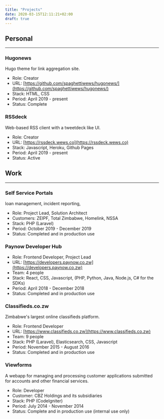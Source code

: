 ```yaml
---
title: "Projects"
date: 2020-03-15T12:11:21+02:00
draft: true
---
```


## Personal

---

### Hugonews

Hugo theme for link aggregation site.

- Role: Creator
- URL: [https://github.com/spaghettiwews/hugonews/](https://github.com/spaghettiwews/hugonews/)
- Stack: HTML, CSS
- Period: April 2019 - present
- Status: Complete

### RSSdeck

Web-based RSS client with a tweetdeck like UI.

- Role: Creator
- URL: [https://rssdeck.wews.co](https://rssdeck.wews.co)
- Stack: Javascript, Heroku, Github Pages
- Period: April 2019 - present
- Status: Active

## Work

---

### Self Service Portals

loan management, incident reporting,

- Role: Project Lead, Solution Architect
- Customers: ZEIPF, Total Zimbabwe, Homelink, NSSA
- Stack: PHP (Laravel)
- Period: October 2019 - December 2019
- Status: Completed and in production use

### Paynow Developer Hub

- Role: Frontend Developer, Project Lead
- URL: [https://developers.paynow.co.zw](https://developers.paynow.co.zw)
- Team: 4 people
- Stack: React, CSS, Javascript, (PHP, Python, Java, Node.js, C# for the SDKs)
- Period: April 2018 - December 2018
- Status: Completed and in production use

### Classifieds.co.zw

Zimbabwe's largest online classifieds platform.

- Role: Frontend Developer
- URL: [https://www.classifieds.co.zw](https://www.classifieds.co.zw)
- Team: 9 people
- Stack: PHP (Laravel), Elasticsearch, CSS, Javascript
- Period: November 2015 - August 2016
- Status: Completed and in production use

### Viewforms

A webapp for managing and processing customer applications submitted for accounts and other financial services.

- Role: Developer
- Customer: CBZ Holdings and its subsidiaries
- Stack: PHP (CodeIgniter)
- Period: July 2014 - November 2014
- Status: Complete and in production use (internal use only)
